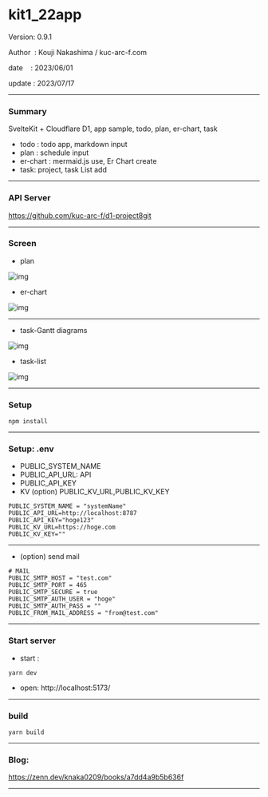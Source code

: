 ﻿# kit1_22app

 Version: 0.9.1

 Author  : Kouji Nakashima / kuc-arc-f.com

 date    : 2023/06/01

 update  : 2023/07/17
 
***
### Summary

SvelteKit + Cloudflare D1, app sample, todo, plan, er-chart, task

* todo : todo app, markdown input
* plan : schedule input
* er-chart : mermaid.js use, Er Chart create
* task: project, task List add

***
### API Server

https://github.com/kuc-arc-f/d1-project8git

***
### Screen

* plan

![img](https://img-static-kuc.netlify.app/img/front_2023/svelte/ss-plan-0614.png)

* er-chart

![img](https://img-static-kuc.netlify.app/img/front_2023/svelte/ss-erchart-0614.png)

***
* task-Gantt diagrams

![img](https://img-static-kuc.netlify.app/img/front_2023/svelte/ss-gantt10716.png)

* task-list

![img](https://img-static-kuc.netlify.app/img/front_2023/svelte/ss-taskMain-0716.png)


***
### Setup

```
npm install
```

***
### Setup: .env

* PUBLIC_SYSTEM_NAME
* PUBLIC_API_URL: API
* PUBLIC_API_KEY
* KV (option) PUBLIC_KV_URL,PUBLIC_KV_KEY
```
PUBLIC_SYSTEM_NAME = "systemName"
PUBLIC_API_URL=http://localhost:8787
PUBLIC_API_KEY="hoge123"
PUBLIC_KV_URL=https://hoge.com
PUBLIC_KV_KEY=""
```

***
* (option) send mail

```
# MAIL
PUBLIC_SMTP_HOST = "test.com"
PUBLIC_SMTP_PORT = 465
PUBLIC_SMTP_SECURE = true
PUBLIC_SMTP_AUTH_USER = "hoge"
PUBLIC_SMTP_AUTH_PASS = ""
PUBLIC_FROM_MAIL_ADDRESS = "from@test.com"
```

***
### Start server
* start :

```
yarn dev
```

* open: http://localhost:5173/

***
### build

```
yarn build
```

***
### Blog:

https://zenn.dev/knaka0209/books/a7dd4a9b5b636f

***

